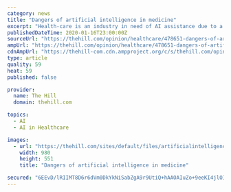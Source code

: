 ```yaml
---
category: news
title: "Dangers of artificial intelligence in medicine"
excerpt: "Health-care is an industry in need of AI assistance due to a shortage of doctors and physician burnout."
publishedDateTime: 2020-01-16T23:00:00Z
sourceUrl: "https://thehill.com/opinion/healthcare/478651-dangers-of-artificial-intelligence-in-medicine"
ampUrl: "https://thehill.com/opinion/healthcare/478651-dangers-of-artificial-intelligence-in-medicine?amp"
cdnAmpUrl: "https://thehill-com.cdn.ampproject.org/c/s/thehill.com/opinion/healthcare/478651-dangers-of-artificial-intelligence-in-medicine?amp"
type: article
quality: 59
heat: 59
published: false

provider:
  name: The Hill
  domain: thehill.com

topics:
  - AI
  - AI in Healthcare

images:
  - url: "https://thehill.com/sites/default/files/artificialintelligence_82118getty.jpg"
    width: 980
    height: 551
    title: "Dangers of artificial intelligence in medicine"

secured: "6EEvD/lRIIMT8D6r6dVm0DkYkNiSabZgA9r9UtiQ+hAAOAIuZo+9eeKI4jlOITlseJgqDXbhPgd96NJwAKfq2GIVOGbsGgzJcqEEtkNnXin1MG9mAwxn651qrXFFHen5OHz8r/3kU6yy/Ml9dDkeY2l2dyaCucYEX0/ghZbY7wrYeoYoK4d5UGqW0p9WKVtUaF7s2byoy3lfZ6kyepsG1263p15zgzpx01RK9gsv8cE0vD5nlak0zMk9hlZSO1YmZq7Jz1OlE26xJEPDRuX46pDGH3dqoeebOv8dcBAowCo=;Fr2rfF8R0OLPBROREppJGg=="
---
```


